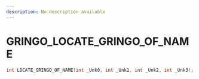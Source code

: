 ```yaml
---
description: No description available 
---
```


# GRINGO\_LOCATE_GRINGO_OF_NAME

```cpp
int LOCATE_GRINGO_OF_NAME(int _Unk0, int _Unk1, int _Unk2, int _Unk3);
```